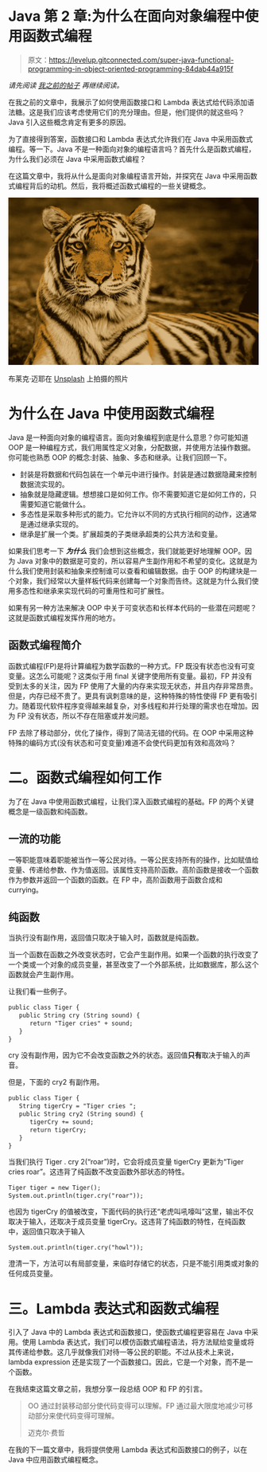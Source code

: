 # Java 第 2 章:为什么在面向对象编程中使用函数式编程

> 原文：<https://levelup.gitconnected.com/super-java-functional-programming-in-object-oriented-programming-84dab44a915f>

*请先阅读* [*我之前的帖子*](https://medium.com/swlh/super-basic-java-anonymous-class-functional-interface-and-lambda-expression-fba411a787) *再继续阅读。*

在我之前的文章中，我展示了如何使用函数接口和 Lambda 表达式给代码添加语法糖。这是我们应该考虑使用它们的充分理由。但是，他们提供的就这些吗？Java 引入这些概念肯定有更多的原因。

为了直接得到答案，函数接口和 Lambda 表达式允许我们在 Java 中采用函数式编程。等一下。Java 不是一种面向对象的编程语言吗？首先什么是函数式编程，为什么我们必须在 Java 中采用函数式编程？

在这篇文章中，我将从什么是面向对象编程语言开始，并探究在 Java 中采用函数式编程背后的动机。然后，我将概述函数式编程的一些关键概念。

![](img/a16ea7bb344eacee31c339f34b3646b6.png)

布莱克·迈耶在 [Unsplash](https://unsplash.com?utm_source=medium&utm_medium=referral) 上拍摄的照片

# 为什么在 Java 中使用函数式编程

Java 是一种面向对象的编程语言。面向对象编程到底是什么意思？你可能知道 OOP 是一种编程方式，我们用属性定义对象，分配数据，并使用方法操作数据。你可能也熟悉 OOP 的概念:封装、抽象、多态和继承。让我们回顾一下。

*   封装是将数据和代码包装在一个单元中进行操作。封装是通过数据隐藏来控制数据流实现的。
*   抽象就是隐藏逻辑。想想接口是如何工作。你不需要知道它是如何工作的，只需要知道它能做什么。
*   多态性是采取多种形式的能力。它允许以不同的方式执行相同的动作，这通常是通过继承实现的。
*   继承是扩展一个类。扩展超类的子类继承超类的公共方法和变量。

如果我们思考一下 ***为什么*** 我们会想到这些概念，我们就能更好地理解 OOP。因为 Java 对象中的数据是可变的，所以容易产生副作用和不希望的变化。这就是为什么我们使用封装和抽象来控制谁可以查看和编辑数据。由于 OOP 的构建块是一个对象，我们经常以大量样板代码来创建每一个对象而告终。这就是为什么我们使用多态性和继承来实现代码的可重用性和可扩展性。

如果有另一种方法来解决 OOP 中关于可变状态和长样本代码的一些潜在问题呢？这就是函数式编程发挥作用的地方。

## 函数式编程简介

函数式编程(FP)是将计算编程为数学函数的一种方式。FP 既没有状态也没有可变变量。这怎么可能呢？这类似于用 final 关键字使用所有变量。最初，FP 并没有受到太多的关注，因为 FP 使用了大量的内存来实现无状态，并且内存非常昂贵。但是，内存已经不贵了。更具有讽刺意味的是，这种特殊的特性使得 FP 更有吸引力。随着现代软件程序变得越来越复杂，对多线程和并行处理的需求也在增加。因为 FP 没有状态，所以不存在阻塞或并发问题。

FP 去除了移动部分，优化了操作，得到了简洁无错的代码。在 OOP 中采用这种特殊的编码方式(没有状态和可变变量)难道不会使代码更加有效和高效吗？

# 二。函数式编程如何工作

为了在 Java 中使用函数式编程，让我们深入函数式编程的基础。FP 的两个关键概念是一级函数和纯函数。

## 一流的功能

一等职能意味着职能被当作一等公民对待。一等公民支持所有的操作，比如赋值给变量、传递给参数、作为值返回。该属性支持高阶函数。高阶函数是接收一个函数作为参数并返回一个函数的函数。在 FP 中，高阶函数用于函数合成和 currying。

## 纯函数

当执行没有副作用，返回值只取决于输入时，函数就是纯函数。

当一个函数在函数之外改变状态时，它会产生副作用。如果一个函数的执行改变了一个类或一个对象的成员变量，甚至改变了一个外部系统，比如数据库，那么这个函数就会产生副作用。

让我们看一些例子。

```
public class Tiger {
   public String cry (String sound) {
      return "Tiger cries" + sound;
   }
}
```

cry 没有副作用，因为它不会改变函数之外的状态。返回值**只有**取决于输入的声音。

但是，下面的 cry2 有副作用。

```
public class Tiger {
   String tigerCry = "Tiger cries ";
   public String cry2 (String sound) {
      tigerCry += sound;
      return tigerCry;
   }
}
```

当我们执行 Tiger . cry 2(“roar”)时，它会将成员变量 tigerCry 更新为“Tiger cries roar”。这违背了纯函数不改变函数外部状态的特性。

```
Tiger tiger = new Tiger();
System.out.println(tiger.cry("roar")); 
```

也因为 tigerCry 的值被改变，下面代码的执行还“老虎叫吼嚎叫”这里，输出不仅取决于输入，还取决于成员变量 tigerCry。这违背了纯函数的特性，在纯函数中，返回值只取决于输入

```
System.out.println(tiger.cry("howl")); 
```

澄清一下，方法可以有局部变量，来临时存储它的状态，只是不能引用类或对象的任何成员变量。

# 三。Lambda 表达式和函数式编程

引入了 Java 中的 Lambda 表达式和函数接口，使函数式编程更容易在 Java 中采用。使用 Lambda 表达式，我们可以模仿函数式编程语法，将方法赋给变量或将其传递给参数。这几乎就像我们对待一等公民的职能。不过从技术上来说，lambda expression 还是实现了一个函数接口。因此，它是一个对象，而不是一个函数。

在我结束这篇文章之前，我想分享一段总结 OOP 和 FP 的引言。

> OO 通过封装移动部分使代码变得可以理解。FP 通过最大限度地减少可移动部分来使代码变得可理解。
> 
> 迈克尔·费哲

在我的下一篇文章中，我将提供使用 Lambda 表达式和函数接口的例子，以在 Java 中应用函数式编程概念。